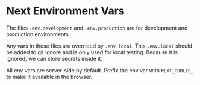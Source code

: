 # Next Environment Vars

The files `.env.development` and `.env.production` are for development and production environments.

Any vars in these files are overrided by `.env.local`. This `.env.local` should be added to git ignore and is only used for local testing. Because it is ignored, we can store secrets inside it.

All env vars are server-side by default. Prefix the env var with `NEXT_PUBLIC_` to make it available in the browser.

